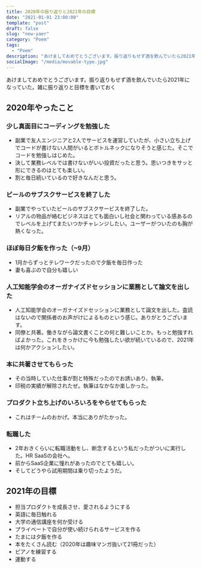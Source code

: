 ```yaml
---
title: 2020年の振り返りと2021年の目標
date: "2021-01-01 23:00:00"
template: "post"
draft: false
slug: "new-yaer"
category: "Poem"
tags:
  - "Poem"
description: "あけましておめでとうございます。振り返りもせず酒を飲んでいたら2021年になっていた。雑に振り返りと目標を書いておく"
socialImage: "/media/movable-type.jpg"
---
```


あけましておめでとうございます。振り返りもせず酒を飲んでいたら2021年になっていた。雑に振り返りと目標を書いておく

## 2020年やったこと
### 少し真面目にコーディングを勉強した
- 副業で友人エンジニアと2人でサービスを運営していたが、小さい立ち上げでコードが書けない人間がいるとボトルネックになりそうと感じた。そこでコードを勉強しはじめた。
- 決して業務レベルでは書けないがいい投資だったと思う。思いつきをサッと形にできるのはとても楽しい。
- 割と毎日続いているので好きなんだと思う。

### ビールのサブスクサービスを終了した
- 副業でやっていたビールのサブスクサービスを終了した。
- リアルの物品が絡むビジネスはとても面白いし社会と関わっている感あるのでレベルを上げてまたいつかチャレンジしたい。ユーザーがついたのも胸が熱くなった。

### ほぼ毎日夕飯を作った（~9月）
- 1月からずっとテレワークだったので夕飯を毎日作った
- 妻も喜ぶので自分も嬉しい

### 人工知能学会のオーガナイズドセッションに業務として論文を出した
- 人工知能学会のオーガナイズドセッションに業務として論文を出した。査読はないので関係者のお声がけによるものという感じ。ありがとうございます。
- 同僚と共著。働きながら論文書くことの何と難しいことか。もっと勉強すればよかった。これをきっかけに今も勉強したい欲が続いているので、2021年は何かアクションしたい。

### 本に共著させてもらった
- その当時していた仕事が割と特殊だったのでお誘いあり、執筆。
- 印税の実績が解除されたぜ。執筆はなかなか楽しかった。

### プロダクト立ち上げのいろいろをやらせてもらった
- これはチームのおかげ。本当にありがたかった。

### 転職した
- 2年おきくらいに転職活動をし、断念するという私だったがついに実行した。HR SaaSの会社へ。
- 前からSaaS企業に憧れがあったのでとても嬉しい。
- そしてどうやら試用期間は乗り切ったようだ。

## 2021年の目標
- 担当プロダクトを成長させ、愛されるようにする
- 英語に毎日触れる
- 大学の通信講座を何か受ける
- プライベートで自分が使い続けられるサービスを作る
- たまには夕飯を作る
- 本をたくさん読む（2020年は趣味マンガ抜いて21冊だった）
- ピアノを練習する
- 運動する